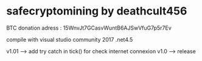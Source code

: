 # safecryptomining by deathcult456 
BTC donation adress : 15WnvJt7GCasvWuntB6AJSwVfuG7p5r7Ev

compile with visual studio community 2017 .net4.5 

v1.01 --> add try catch in tick() for check internet connexion 
v1.0  --> release
